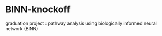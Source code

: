 # BINN-knockoff
graduation project : pathway analysis using biologically informed neural network (BINN)
